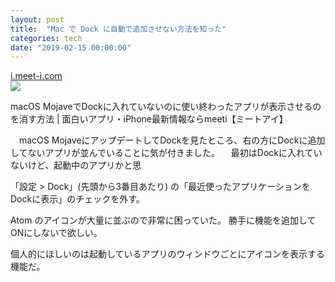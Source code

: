 ```yaml
---
layout: post
title:  "Mac で Dock に自動で追加させない方法を知った"
categories: tech
date: "2019-02-15 00:00:00"
---
```


<div class="card">
  <a href="http://i.meet-i.com/?p=234180"></a>
  <div class="card__header">
    <a href="http://i.meet-i.com/?p=234180">i.meet-i.com</a>
  </div>
  <div class="card__image">
    <img src="https://i.meet-i.com/wp-content/uploads/Dock_650.jpg">
  </div>
  <div class="card__title">
    <p>macOS MojaveでDockに入れていないのに使い終わったアプリが表示させるのを消す方法 | 面白いアプリ・iPhone最新情報ならmeeti【ミートアイ】</p>
  </div>
  <div class="card__description">
    <p>
　macOS MojaveにアップデートしてDockを見たところ、右の方にDockに追加してないアプリが並んでいることに気が付きました。
　最初はDockに入れていないけど、起動中のアプリかと思</p>
  </div>
</div>


「設定 > Dock」(先頭から3番目あたり) の「最近使ったアプリケーションをDockに表示」のチェックを外す。


Atom のアイコンが大量に並ぶので非常に困っていた。
勝手に機能を追加してONにしないで欲しい。


個人的にほしいのは起動しているアプリのウィンドウごとにアイコンを表示する機能だ。
